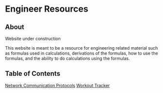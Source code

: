 # Engineer Resources
## About

Website under construction

This website is meant to be a resource for engineering related material such as formulas used in calculations, derivations of the formulas, 
how to use the formulas, and the ability to do calculations using the formulas.

## Table of Contents

[Network Communication Protocols](NetworkCommunicationProtocols.md)
[Workout Tracker](WorkOutTracker.html)

